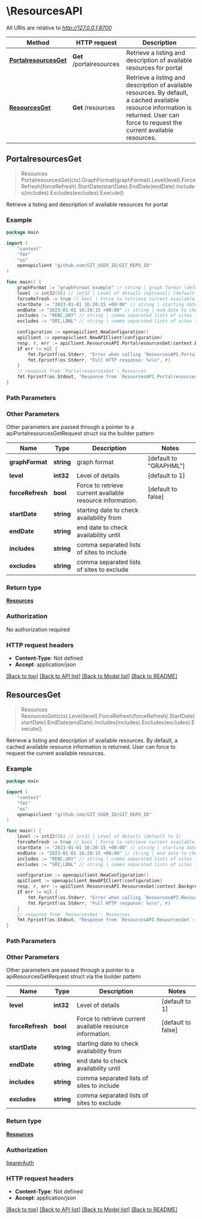 # \ResourcesAPI

All URIs are relative to *http://127.0.0.1:8700*

Method | HTTP request | Description
------------- | ------------- | -------------
[**PortalresourcesGet**](ResourcesAPI.md#PortalresourcesGet) | **Get** /portalresources | Retrieve a listing and description of available resources for portal
[**ResourcesGet**](ResourcesAPI.md#ResourcesGet) | **Get** /resources | Retrieve a listing and description of available resources. By default, a cached available resource information is returned. User can force to request the current available resources.



## PortalresourcesGet

> Resources PortalresourcesGet(ctx).GraphFormat(graphFormat).Level(level).ForceRefresh(forceRefresh).StartDate(startDate).EndDate(endDate).Includes(includes).Excludes(excludes).Execute()

Retrieve a listing and description of available resources for portal



### Example

```go
package main

import (
	"context"
	"fmt"
	"os"
	openapiclient "github.com/GIT_USER_ID/GIT_REPO_ID"
)

func main() {
	graphFormat := "graphFormat_example" // string | graph format (default to "GRAPHML")
	level := int32(56) // int32 | Level of details (optional) (default to 1)
	forceRefresh := true // bool | Force to retrieve current available resource information. (optional) (default to false)
	startDate := "2023-01-01 16:20:15 +00:00" // string | starting date to check availability from (optional)
	endDate := "2023-01-01 16:20:15 +00:00" // string | end date to check availability until (optional)
	includes := "RENC,UKY" // string | comma separated lists of sites to include (optional)
	excludes := "SRI,LBNL" // string | comma separated lists of sites to exclude (optional)

	configuration := openapiclient.NewConfiguration()
	apiClient := openapiclient.NewAPIClient(configuration)
	resp, r, err := apiClient.ResourcesAPI.PortalresourcesGet(context.Background()).GraphFormat(graphFormat).Level(level).ForceRefresh(forceRefresh).StartDate(startDate).EndDate(endDate).Includes(includes).Excludes(excludes).Execute()
	if err != nil {
		fmt.Fprintf(os.Stderr, "Error when calling `ResourcesAPI.PortalresourcesGet``: %v\n", err)
		fmt.Fprintf(os.Stderr, "Full HTTP response: %v\n", r)
	}
	// response from `PortalresourcesGet`: Resources
	fmt.Fprintf(os.Stdout, "Response from `ResourcesAPI.PortalresourcesGet`: %v\n", resp)
}
```

### Path Parameters



### Other Parameters

Other parameters are passed through a pointer to a apiPortalresourcesGetRequest struct via the builder pattern


Name | Type | Description  | Notes
------------- | ------------- | ------------- | -------------
 **graphFormat** | **string** | graph format | [default to &quot;GRAPHML&quot;]
 **level** | **int32** | Level of details | [default to 1]
 **forceRefresh** | **bool** | Force to retrieve current available resource information. | [default to false]
 **startDate** | **string** | starting date to check availability from | 
 **endDate** | **string** | end date to check availability until | 
 **includes** | **string** | comma separated lists of sites to include | 
 **excludes** | **string** | comma separated lists of sites to exclude | 

### Return type

[**Resources**](Resources.md)

### Authorization

No authorization required

### HTTP request headers

- **Content-Type**: Not defined
- **Accept**: application/json

[[Back to top]](#) [[Back to API list]](../README.md#documentation-for-api-endpoints)
[[Back to Model list]](../README.md#documentation-for-models)
[[Back to README]](../README.md)


## ResourcesGet

> Resources ResourcesGet(ctx).Level(level).ForceRefresh(forceRefresh).StartDate(startDate).EndDate(endDate).Includes(includes).Excludes(excludes).Execute()

Retrieve a listing and description of available resources. By default, a cached available resource information is returned. User can force to request the current available resources.



### Example

```go
package main

import (
	"context"
	"fmt"
	"os"
	openapiclient "github.com/GIT_USER_ID/GIT_REPO_ID"
)

func main() {
	level := int32(56) // int32 | Level of details (default to 1)
	forceRefresh := true // bool | Force to retrieve current available resource information. (default to false)
	startDate := "2023-01-01 16:20:15 +00:00" // string | starting date to check availability from (optional)
	endDate := "2023-01-01 16:20:15 +00:00" // string | end date to check availability until (optional)
	includes := "RENC,UKY" // string | comma separated lists of sites to include (optional)
	excludes := "SRI,LBNL" // string | comma separated lists of sites to exclude (optional)

	configuration := openapiclient.NewConfiguration()
	apiClient := openapiclient.NewAPIClient(configuration)
	resp, r, err := apiClient.ResourcesAPI.ResourcesGet(context.Background()).Level(level).ForceRefresh(forceRefresh).StartDate(startDate).EndDate(endDate).Includes(includes).Excludes(excludes).Execute()
	if err != nil {
		fmt.Fprintf(os.Stderr, "Error when calling `ResourcesAPI.ResourcesGet``: %v\n", err)
		fmt.Fprintf(os.Stderr, "Full HTTP response: %v\n", r)
	}
	// response from `ResourcesGet`: Resources
	fmt.Fprintf(os.Stdout, "Response from `ResourcesAPI.ResourcesGet`: %v\n", resp)
}
```

### Path Parameters



### Other Parameters

Other parameters are passed through a pointer to a apiResourcesGetRequest struct via the builder pattern


Name | Type | Description  | Notes
------------- | ------------- | ------------- | -------------
 **level** | **int32** | Level of details | [default to 1]
 **forceRefresh** | **bool** | Force to retrieve current available resource information. | [default to false]
 **startDate** | **string** | starting date to check availability from | 
 **endDate** | **string** | end date to check availability until | 
 **includes** | **string** | comma separated lists of sites to include | 
 **excludes** | **string** | comma separated lists of sites to exclude | 

### Return type

[**Resources**](Resources.md)

### Authorization

[bearerAuth](../README.md#bearerAuth)

### HTTP request headers

- **Content-Type**: Not defined
- **Accept**: application/json

[[Back to top]](#) [[Back to API list]](../README.md#documentation-for-api-endpoints)
[[Back to Model list]](../README.md#documentation-for-models)
[[Back to README]](../README.md)

